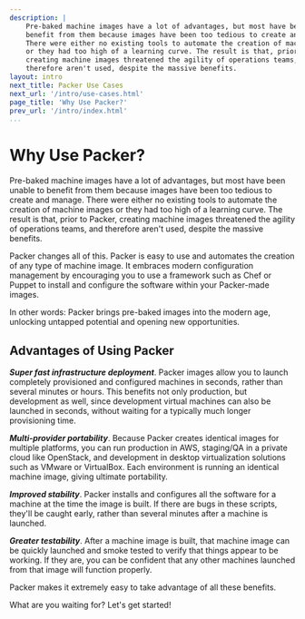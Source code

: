 ```yaml
---
description: |
    Pre-baked machine images have a lot of advantages, but most have been unable to
    benefit from them because images have been too tedious to create and manage.
    There were either no existing tools to automate the creation of machine images
    or they had too high of a learning curve. The result is that, prior to Packer,
    creating machine images threatened the agility of operations teams, and
    therefore aren't used, despite the massive benefits.
layout: intro
next_title: Packer Use Cases
next_url: '/intro/use-cases.html'
page_title: 'Why Use Packer?'
prev_url: '/intro/index.html'
...
```


# Why Use Packer?

Pre-baked machine images have a lot of advantages, but most have been unable to
benefit from them because images have been too tedious to create and manage.
There were either no existing tools to automate the creation of machine images
or they had too high of a learning curve. The result is that, prior to Packer,
creating machine images threatened the agility of operations teams, and
therefore aren't used, despite the massive benefits.

Packer changes all of this. Packer is easy to use and automates the creation of
any type of machine image. It embraces modern configuration management by
encouraging you to use a framework such as Chef or Puppet to install and
configure the software within your Packer-made images.

In other words: Packer brings pre-baked images into the modern age, unlocking
untapped potential and opening new opportunities.

## Advantages of Using Packer

***Super fast infrastructure deployment***. Packer images allow you to launch
completely provisioned and configured machines in seconds, rather than several
minutes or hours. This benefits not only production, but development as well,
since development virtual machines can also be launched in seconds, without
waiting for a typically much longer provisioning time.

***Multi-provider portability***. Because Packer creates identical images for
multiple platforms, you can run production in AWS, staging/QA in a private cloud
like OpenStack, and development in desktop virtualization solutions such as
VMware or VirtualBox. Each environment is running an identical machine image,
giving ultimate portability.

***Improved stability***. Packer installs and configures all the software for a
machine at the time the image is built. If there are bugs in these scripts,
they'll be caught early, rather than several minutes after a machine is
launched.

***Greater testability***. After a machine image is built, that machine image
can be quickly launched and smoke tested to verify that things appear to be
working. If they are, you can be confident that any other machines launched from
that image will function properly.

Packer makes it extremely easy to take advantage of all these benefits.

What are you waiting for? Let's get started!

